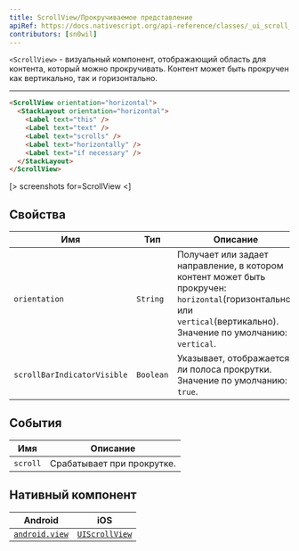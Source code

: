 ```yaml
---
title: ScrollView/Прокручиваемое представление
apiRef: https://docs.nativescript.org/api-reference/classes/_ui_scroll_view_.scrollview
contributors: [sn0wil]
---
```


`<ScrollView>` - визуальный компонент, отображающий область для контента, который можно прокручивать. Контент может быть прокручен как вертикально, так и горизонтально.

---

```html
<ScrollView orientation="horizontal">
  <StackLayout orientation="horizontal">
    <Label text="this" />
    <Label text="text" />
    <Label text="scrolls" />
    <Label text="horizontally" />
    <Label text="if necessary" />
  </StackLayout>
</ScrollView>
```

[> screenshots for=ScrollView <]

## Свойства

| Имя | Тип | Описание |
|------|------|-------------|
| `orientation` | `String` | Получает или задает направление, в котором контент может быть прокручен: `horizontal`(горизонтально) или `vertical`(вертикально).<br/>Значение по умолчанию: `vertical`.
| `scrollBarIndicatorVisible` | `Boolean` | Указывает, отображается ли полоса прокрутки.<br/>Значение по умолчанию: `true`.

## События

| Имя | Описание |
|------|-------------|
| `scroll` | Срабатывает при прокрутке.

## Нативный компонент

| Android | iOS |
|---------|-----|
| [`android.view`](https://developer.android.com/reference/android/view/View.html) | [`UIScrollView`](https://developer.apple.com/documentation/uikit/uiscrollview)